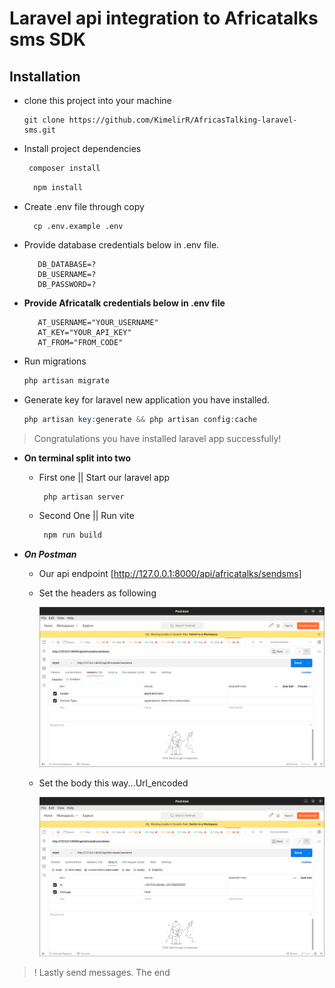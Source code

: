 # Laravel api integration to Africatalks sms SDK
## Installation

* clone this project into your machine
  ```
  git clone https://github.com/KimelirR/AfricasTalking-laravel-sms.git
  ```

* Install project dependencies

  ```php
   composer install
  ```

  ```javascript
    npm install
  ```

* Create .env file through copy
  ```
    cp .env.example .env
  ```
 
 

* Provide database credentials below in .env file.
  ```
     DB_DATABASE=?
     DB_USERNAME=?
     DB_PASSWORD=?
  ```


* **Provide Africatalk credentials below in .env file**
  ```
     AT_USERNAME="YOUR_USERNAME"
     AT_KEY="YOUR_API_KEY"
     AT_FROM="FROM_CODE"
  ```

* Run migrations
    ```php
    php artisan migrate 
    ```

* Generate key for laravel new application you have installed.
    ```php
    php artisan key:generate && php artisan config:cache
    ```
> Congratulations you have installed laravel app successfully!

* **On terminal split into two**
    * First one || Start our laravel app
      ```php
       php artisan server
      ```
    * Second One || Run vite 
      ```php
       npm run build
      ```

* __*On Postman*__

  * Our api endpoint [http://127.0.0.1:8000/api/africatalks/sendsms]

  * Set the headers as following

    ![alt text](https://github.com/KimelirR/AfricasTalking-laravel-sms/blob/master/public/images/screenshot1.png?raw=true)

  * Set the body this way...Url_encoded

    ![alt text](https://github.com/KimelirR/AfricasTalking-laravel-sms/blob/master/public/images/screenshot2.png?raw=true)

> ! Lastly send messages. The end


